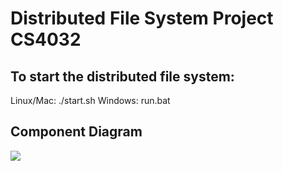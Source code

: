 # Distributed File System Project CS4032

## To start the distributed file system:
Linux/Mac: ./start.sh
Windows: run.bat

## Component Diagram
![](https://raw.githubusercontent.com/Conorbro/D.S.-Labs/master/DistributedFileSystem/Distributed%20File%20System.png)
